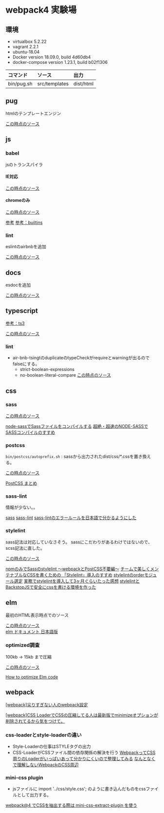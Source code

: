 # webpack4 実験場

## 環境

* virtualbox 5.2.22
* vagrant 2.2.1
* ubuntu-18.04
* Docker version 18.09.0, build 4d60db4
* docker-compose version 1.23.1, build b02f1306

|コマンド|ソース|出力|
|:--|:--|:--|
|bin/pug.sh|src/templates|dist/html|

## pug

htmlのテンプレートエンジン

[この時点のソース](https://github.com/hibohiboo/develop/tree/b52da33ee917a226673ce01629acc242241542e0/tutorial/lesson/webpack/webpack4)  

## js

### babel

jsのトランスパイラ

#### IE対応

[この時点のソース](https://github.com/hibohiboo/develop/tree/d18e14389602e71f79591832968e0a0722f3db80/tutorial/lesson/webpack/webpack4)  


#### chromeのみ

[この時点のソース](https://github.com/hibohiboo/develop/tree/192a01c5e15395a25d422d8105db7ebc0284e208/tutorial/lesson/webpack/webpack4)  


[参考](https://qiita.com/shibukawa/items/19ab5c381bbb2e09d0d9)
[参考：builtins](https://babeljs.io/docs/en/babel-preset-env)

### lint

eslintのairbnbを追加

[この時点のソース](https://github.com/hibohiboo/develop/tree/bd5f0809a4f0ea034a3363ba4570c23d43a1d631/tutorial/lesson/webpack/webpack4)  

## docs

esdocを追加

[この時点のソース](https://github.com/hibohiboo/develop/tree/d2e7e06489f5e52e22ce8d73b87f6912a8f76509/tutorial/lesson/webpack/webpack4)  

## typescript

[参考：ts3](https://qiita.com/vvakame/items/57a0559c45b88b2ae168)


[この時点のソース](https://github.com/hibohiboo/develop/tree/0e31ac98b46a044bfa0150089c91ccf6539299b8/tutorial/lesson/webpack/webpack4)  

### lint

* air-bnb-tsingtのduplicateのtypeCheckがrequireとwarningが出るのでfalseにする。
  * strict-boolean-expressions
  * no-boolean-literal-compare
[この時点のソース](https://github.com/hibohiboo/develop/tree/c350a05ad5cef36fdad93817d26bfc3a1263658e/tutorial/lesson/webpack/webpack4)  

## css

### sass
[この時点のソース](https://github.com/hibohiboo/develop/tree/b015d5d66d3c0e1f4b02970687bcfec987852ba9/tutorial/lesson/webpack/webpack4)  

[node-sassでSassファイルをコンパイルする](https://qiita.com/setouchi/items/2f7ae68764abe74934fb)
[超絶・超速のNODE-SASSでSASSコンパイルのすすめ](https://its-office.jp/blog/sass/2018/05/12/node-sass.html)

### postcss

`bin/postcss/autoprefix.sh` : sassから出力されたdist/css/*.cssを置き換える。

[この時点のソース](https://github.com/hibohiboo/develop/tree/b1a0cd64eb5f5041bac8e6ba421ba4809b24e23f/tutorial/lesson/webpack/webpack4)  

[PostCSS まとめ](https://qiita.com/morishitter/items/4a04eb144abf49f41d7d)


### sass-lint
情報が少ない。。

[sass](https://stackoverflow.com/questions/39307087/how-i-should-check-indentation-in-sass-file-with-stylelint)
[sass-lint](https://morizyun.github.io/javascript/node-js-npm-library-sass-lint.html)
[sass-lintのエラールールを日本語で分かるようにした](https://qiita.com/nezurika/items/4cc858ee9ebd6154dd44)

### stylelint

sass記法は対応していなさそう。
sassにこだわりがあるわけではないので、scss記法に直した。

[この時点のソース](https://github.com/hibohiboo/develop/tree/c750f3a4d1ce521851c2d5ad6bef02b9f6d37606/tutorial/lesson/webpack/webpack4)  


[npmのみでSassのstylelint 〜webpackとPostCSS不要編〜](https://qiita.com/pprhr/items/b61f84944e1e869161cc)
[チームで美しくメンテナブルなCSSを書くための 「Stylelint」導入のすすめ](https://www.webprofessional.jp/taking-css-linting-next-level-stylelint/)
[stylelintのorderモジュール選定](https://qiita.com/nabepon/items/4168eae542861cfd69f7)
[実務でstylelintを導入して3ヶ月ぐらいたった感想](https://qiita.com/DesignChips/items/309a8cce0d744f2dfef6)
[stylelintとBackstopJSで安全にcssを書ける環境を作った](https://devblog.thebase.in/entry/2018/06/06/110000)

## elm

最初のHTML表示時点でのソース

[この時点のソース](https://github.com/hibohiboo/develop/tree/7e83836e5b0616363f1e53f6a6d9b9d69947be33/tutorial/lesson/webpack/webpack4)  
[elm ドキュメント 日本語版](https://guide.elm-lang.jp/)

### optimized調査

100kb -> 15kb まで圧縮

[この時点のソース](https://github.com/hibohiboo/develop/tree/7e83836e5b0616363f1e53f6a6d9b9d69947be33/tutorial/lesson/webpack/webpack4)  

[How to optimize Elm code](https://elm-lang.org/0.19.0/optimize)

## webpack

[[webpack]尖りすぎない人のwebpack設定 ](http://www.kantenna.com/pg/2018/05/webpack_scss.php)

[[webpack]CSS LoaderでCSSの圧縮してる人は最新版でminimizeオプションが削除されてるから気をつけて。](http://www.kantenna.com/pg/2018/09/webpack_css-loader.php)

### css-loaderとstyle-loaderの違い

* Style-Loaderの仕事はSTYLEタグの出力
* CSS-LoaderがCSSファイル間の依存関係の解決を行う
[WebpackってCSS周りのLoaderがいっぱいあって分かりにくいので整理してみる](https://qiita.com/shuntksh/items/bb5cbea40a343e2e791a) 
[なんとなくで理解しないWebpackのCSS周辺](https://qiita.com/terrierscript/items/0574ab1ef358fecb55b9)

### mini-css plugin

* jsファイルに import '../css/style.css'; のように書き込んだものをcssファイルとして出力する。

[webpack@4 でCSSを抽出する際は mini-css-extract-plugin を使う](https://numb86-tech.hatenablog.com/entry/2018/10/24/221130)

